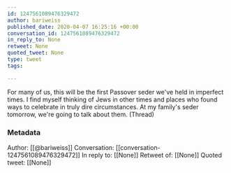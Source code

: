 ```yaml
---
id: 1247561089476329472
author: bariweiss
published_date: 2020-04-07 16:25:16 +00:00
conversation_id: 1247561089476329472
in_reply_to: None
retweet: None
quoted_tweet: None
type: tweet
tags:

---
```


For many of us, this will be the first Passover seder we've held in imperfect times. I find myself thinking of Jews in other times and places who found ways to celebrate in truly dire circumstances. At my family's seder tomorrow, we're going to talk about them. (Thread)

### Metadata

Author: [[@bariweiss]]
Conversation: [[conversation-1247561089476329472]]
In reply to: [[None]]
Retweet of: [[None]]
Quoted tweet: [[None]]
